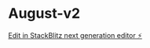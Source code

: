 # August-v2

[Edit in StackBlitz next generation editor ⚡️](https://stackblitz.com/~/github.com/falconerdean/August-v2)